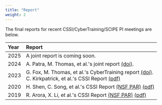 ```yaml
---
title: "Report"
weight: 2
---
```


The final reports for recent CSSI/CyberTraining/SCIPE PI meetings are below.

| **Year** | **Report** |
|:---------|:-----------|
| 2025 | A joint report is coming soon. |
| 2024 | A. Patra, M. Thomas, et al.'s joint report [(doi)](https://doi.org/10.48550/arXiv.2507.04171). |
| 2023 | G. Fox, M. Thomas, et al.'s CyberTraining report [(doi)](https://doi.org/10.48550/arXiv.2312.14199). <br> C. Kirkpatrick, et al.'s CSSI Report [(pdf)](2023_CSSI_Report.pdf)|
| 2020 | H. Shen, C. Song, et al.'s CSSI Report [(NSF PAR)](https://par.nsf.gov/biblio/10198638) [(pdf)](2020_CSSI_Report.pdf) |
| 2019 | R. Arora, X. Li, et al.'s CSSI Report [(NSF PAR)](https://par.nsf.gov/biblio/10198000) [(pdf)](2019_CSSI_Report.pdf) |
 
